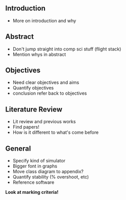 ## Introduction

- More on introduction and why

## Abstract

- Don't jump straight into comp sci stuff (flight stack)
- Mention whys in abstract

## Objectives

- Need clear objectives and aims
- Quantify objectives
- conclusion refer back to objectives

## Literature Review

- Lit review and previous works
- Find papers!
- How is it different to what's come before

## General

- Specify kind of simulator
- Bigger font in graphs
- Move class diagram to appendix?
- Quantify stability (% overshoot, etc)
- Reference software


**Look at marking criteria!**
